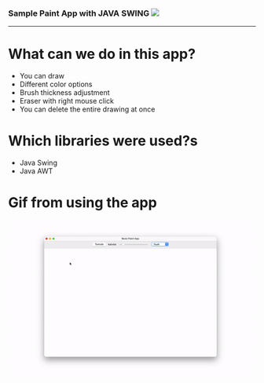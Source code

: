### Sample Paint App with JAVA SWING <img src = 'https://github.com/MarikIshtar007/MarikIshtar007/blob/master/images/java.svg' width='30'/>

---
# What can we do in this app?
* You can draw
* Different color options
* Brush thickness adjustment
* Eraser with right mouse click
* You can delete the entire drawing at once

# Which libraries were used?s
* Java Swing
* Java AWT


# Gif from using the app
![App Gif](/paint_app.gif)